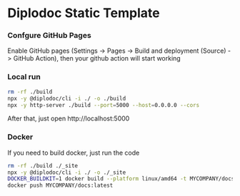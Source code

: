 # Diplodoc Static Template

### Confgure GitHub Pages

Enable GitHub pages (Settings -> Pages -> Build and deployment (Source) -> GitHub Action), then your github action will start working

### Local run

```sh
rm -rf ./build
npx -y @diplodoc/cli -i ./ -o ./build
npx -y http-server ./build --port=5000 --host=0.0.0.0 --cors
```

After that, just open http://localhost:5000

### Docker

If you need to build docker, just run the code

```sh
rm -rf ./build ./_site
npx -y @diplodoc/cli -i ./ -o ./_site
DOCKER_BUILDKIT=1 docker build --platform linux/amd64 -t MYCOMPANY/docs .
docker push MYCOMPANY/docs:latest
```
